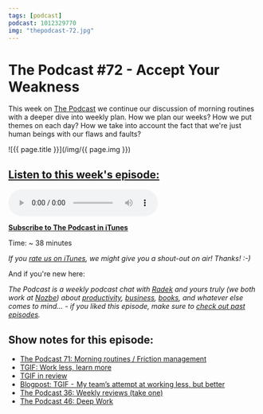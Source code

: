 ```yaml
---
tags: [podcast]
podcast: 1012329770
img: "thepodcast-72.jpg"
---
```


# The Podcast #72 - Accept  Your Weakness

This week on [The Podcast][p] we continue our discussion of morning routines with a deeper dive into weekly plan. How we plan our weeks? How we put themes on each day? How we take into account the fact that we're just human beings with our flaws and faults?

<!--More-->

![{{ page.title }}](/img/{{ page.img }})

## [Listen to this week's episode:][e]

<audio controls>
<source src="https://files.nozbe.com/podcast/072.mp3" type="audio/mpeg">
</audio>

**[Subscribe to The Podcast in iTunes][i]**

Time: ~ 38 minutes

*If you [rate us on iTunes][i], we might give you a shout-out on air! Thanks! :-)*

And if you're new here:

*The Podcast is a weekly podcast chat with [Radek][r] and yours truly (we both work at [Nozbe][n]) about [productivity](/productivity), [business](/business), [books](/books), and whatever else comes to mind… - if you liked this episode, make sure to [check out past episodes](/podcast).*

## Show notes for this episode:

  * [The Podcast 71: Morning routines / Friction management](http://thepodcast.fm/71)
  * [TGIF: Work less, learn more](http://thepodcast.fm/episodes/60)
  * [TGIF in review](http://thepodcast.fm/70)
  * [Blogpost: TGIF -  My team’s attempt at working less, but better](https://nooffice.org/tgif-my-teams-attempt-at-working-less-but-better-360cd61de2f8#.ubhs7mq2a)
  * [The Podcast 36: Weekly reviews (take one)](http://thepodcast.fm/episodes/36)
  * [The Podcast 46: Deep Work](http://thepodcast.fm/episodes/46)

[e]: http://thepodcast.fm/episodes/72

[p]: https://michael.gratis/thepodcastfm
[n]: https://nozbe.com/?a=mike
[r]: https://michael.gratis/radex
[i]: https://michael.gratis/thepodcast